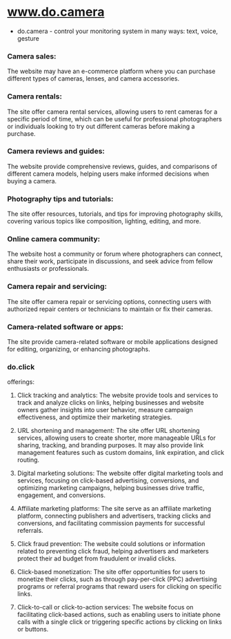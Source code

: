 # www.do.camera
- do.camera - control your monitoring system in many ways: text, voice, gesture


### Camera sales: 
The website may have an e-commerce platform where you can purchase different types of cameras, lenses, and camera accessories.

### Camera rentals: 
The site offer camera rental services, allowing users to rent cameras for a specific period of time, which can be useful for professional photographers or individuals looking to try out different cameras before making a purchase.

### Camera reviews and guides: 
The website provide comprehensive reviews, guides, and comparisons of different camera models, helping users make informed decisions when buying a camera.

### Photography tips and tutorials: 
The site offer resources, tutorials, and tips for improving photography skills, covering various topics like composition, lighting, editing, and more.

### Online camera community: 
The website host a community or forum where photographers can connect, share their work, participate in discussions, and seek advice from fellow enthusiasts or professionals.

### Camera repair and servicing: 
The site offer camera repair or servicing options, connecting users with authorized repair centers or technicians to maintain or fix their cameras.

### Camera-related software or apps: 
The site provide camera-related software or mobile applications designed for editing, organizing, or enhancing photographs.






### do.click 

offerings:

1. Click tracking and analytics: The website provide tools and services to track and analyze clicks on links, helping businesses and website owners gather insights into user behavior, measure campaign effectiveness, and optimize their marketing strategies.

2. URL shortening and management: The site offer URL shortening services, allowing users to create shorter, more manageable URLs for sharing, tracking, and branding purposes. It may also provide link management features such as custom domains, link expiration, and click routing.

3. Digital marketing solutions: The website offer digital marketing tools and services, focusing on click-based advertising, conversions, and optimizing marketing campaigns, helping businesses drive traffic, engagement, and conversions.

4. Affiliate marketing platforms: The site serve as an affiliate marketing platform, connecting publishers and advertisers, tracking clicks and conversions, and facilitating commission payments for successful referrals.

5. Click fraud prevention: The website could solutions or information related to preventing click fraud, helping advertisers and marketers protect their ad budget from fraudulent or invalid clicks.

6. Click-based monetization: The site offer opportunities for users to monetize their clicks, such as through pay-per-click (PPC) advertising programs or referral programs that reward users for clicking on specific links.

7. Click-to-call or click-to-action services: The website focus on facilitating click-based actions, such as enabling users to initiate phone calls with a single click or triggering specific actions by clicking on links or buttons.

